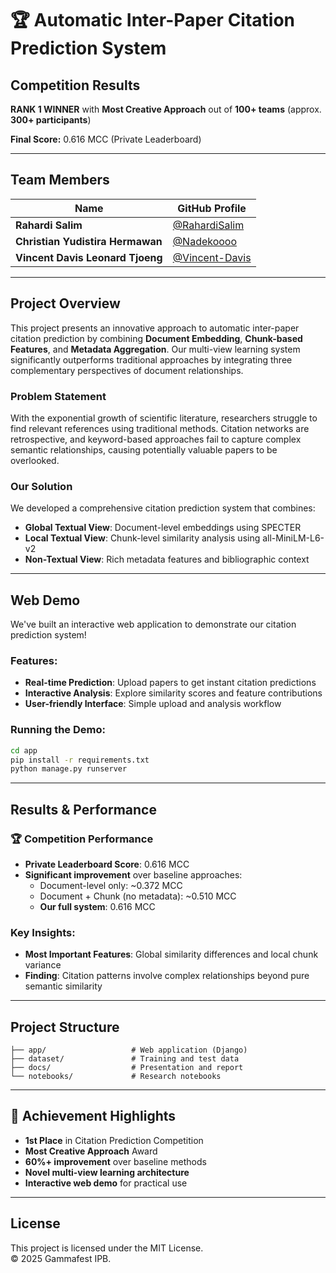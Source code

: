 # 🏆 Automatic Inter-Paper Citation Prediction System

## Competition Results
**RANK 1 WINNER** with **Most Creative Approach** out of **100+ teams** (approx. **300+ participants**) 

**Final Score:** 0.616 MCC (Private Leaderboard)

---

## Team Members

| Name | GitHub Profile |
|------|----------------|
| **Rahardi Salim** | [@RahardiSalim](https://github.com/RahardiSalim) |
| **Christian Yudistira Hermawan** | [@Nadekoooo](https://github.com/Nadekoooo) |
| **Vincent Davis Leonard Tjoeng** | [@Vincent-Davis](https://github.com/vincent-davis) |

---

## Project Overview

This project presents an innovative approach to automatic inter-paper citation prediction by combining **Document Embedding**, **Chunk-based Features**, and **Metadata Aggregation**. Our multi-view learning system significantly outperforms traditional approaches by integrating three complementary perspectives of document relationships.

### Problem Statement

With the exponential growth of scientific literature, researchers struggle to find relevant references using traditional methods. Citation networks are retrospective, and keyword-based approaches fail to capture complex semantic relationships, causing potentially valuable papers to be overlooked.

### Our Solution

We developed a comprehensive citation prediction system that combines:
- **Global Textual View**: Document-level embeddings using SPECTER
- **Local Textual View**: Chunk-level similarity analysis using all-MiniLM-L6-v2
- **Non-Textual View**: Rich metadata features and bibliographic context

---

## Web Demo

We've built an interactive web application to demonstrate our citation prediction system!

### Features:
- **Real-time Prediction**: Upload papers to get instant citation predictions
- **Interactive Analysis**: Explore similarity scores and feature contributions
- **User-friendly Interface**: Simple upload and analysis workflow

### Running the Demo:
```bash
cd app
pip install -r requirements.txt
python manage.py runserver
```

---

## Results & Performance

### 🏆 Competition Performance
- **Private Leaderboard Score**: 0.616 MCC
- **Significant improvement** over baseline approaches:
  - Document-level only: ~0.372 MCC
  - Document + Chunk (no metadata): ~0.510 MCC
  - **Our full system**: 0.616 MCC

### Key Insights:
- **Most Important Features**: Global similarity differences and local chunk variance
- **Finding**: Citation patterns involve complex relationships beyond pure semantic similarity

---

## Project Structure

```
├── app/                   # Web application (Django)
├── dataset/               # Training and test data
├── docs/                  # Presentation and report
└── notebooks/             # Research notebooks
```

---

## 🏅 Achievement Highlights

- **1st Place** in Citation Prediction Competition  
- **Most Creative Approach** Award  
- **60%+ improvement** over baseline methods  
- **Novel multi-view learning architecture**  
- **Interactive web demo** for practical use  

---

## License

This project is licensed under the MIT License.  
© 2025 Gammafest IPB.
